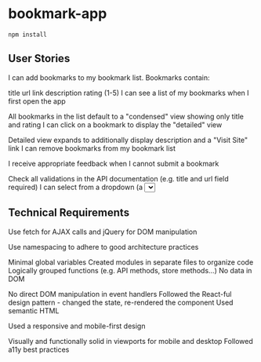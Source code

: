 # bookmark-app

````
npm install
````

## User Stories
I can add bookmarks to my bookmark list. Bookmarks contain:

title
url link
description
rating (1-5)
I can see a list of my bookmarks when I first open the app

All bookmarks in the list default to a "condensed" view showing only title and rating
I can click on a bookmark to display the "detailed" view

Detailed view expands to additionally display description and a "Visit Site" link
I can remove bookmarks from my bookmark list

I receive appropriate feedback when I cannot submit a bookmark

Check all validations in the API documentation (e.g. title and url field required)
I can select from a dropdown (a <select> element) a "minimum rating" to filter the list by all bookmarks rated at or above the chosen selection
  
 ## Technical Requirements
Use fetch for AJAX calls and jQuery for DOM manipulation

Use namespacing to adhere to good architecture practices

Minimal global variables
Created modules in separate files to organize code
Logically grouped functions (e.g. API methods, store methods...)
No data in DOM

No direct DOM manipulation in event handlers
Followed the React-ful design pattern - changed the state, re-rendered the component
Used semantic HTML

Used a responsive and mobile-first design

Visually and functionally solid in viewports for mobile and desktop
Followed a11y best practices
